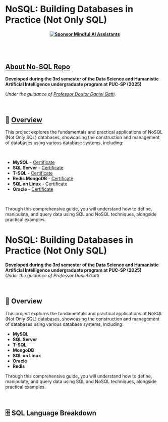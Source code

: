 
<br>

# NoSQL: Building Databases in Practice (Not Only SQL)
#### <p align="center"> [![Sponsor Mindful AI Assistants](https://img.shields.io/badge/Sponsor-Mindful%20AI%20%20Assistants-brightgreen?logo=GitHub)](https://github.com/sponsors/Mindful-AI-Assistants)


<br><br>


## [About No-SQL Repo]()

**Developed during the 3rd semester of the Data Science and Humanistic Artificial Intelligence undergraduate program at PUC-SP (2025)**  

*Under the guidance of [Professor Doutor Daniel Gatti](https://www.linkedin.com/in/dgatti/)*.


<br>

## 📖 [Overview]()

This project explores the fundamentals and practical applications of NoSQL (Not Only SQL) databases, showcasing the construction and management of databases using various database systems, including:

<br>


- **MySQL**  - [Certificate](https://github.com/user-attachments/assets/6d8f431f-15b6-43af-8820-f5421cf39254)
- **SQL Server** - [Certificate](https://github.com/user-attachments/assets/6f13c382-1e71-4b98-acb7-9ffd86de72bc)
- **T-SQL** - [Certificate](https://github.com/user-attachments/assets/2fc15bca-919a-4a87-ada1-3b8ab37e7aec)
- **Redis MongoDB** - [Certificate](https://github.com/user-attachments/assets/ec6426ca-75b6-4d9b-990e-72bfde1555b8)
- **SQL on Linux** - [Certificate](https://github.com/user-attachments/assets/738e8838-16ed-41eb-a4ea-3aff161b41f9)
- **Oracle** - [Certificate]()


<br>

Through this comprehensive guide, you will understand how to define, manipulate, and query data using SQL and NoSQL techniques, alongside practical examples.

# NoSQL: Building Databases in Practice (Not Only SQL)

**Developed during the 3rd semester of the Data Science and Humanistic Artificial Intelligence undergraduate program at PUC-SP (2025)**  
*Under the guidance of Professor Daniel Gatti*

<br>

## 📖 Overview

This project explores the fundamentals and practical applications of NoSQL (Not Only SQL) databases, showcasing the construction and management of databases using various database systems, including:

- **MySQL**
- **SQL Server**
- **T-SQL**
- **MongoDB**
- **SQL on Linux**
- **Oracle**
- **Redis**

Through this comprehensive guide, you will understand how to define, manipulate, and query data using SQL and NoSQL techniques, alongside practical examples.

<br>

## 🗄️ SQL Language Breakdown

